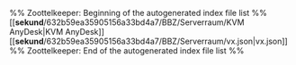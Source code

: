 %% Zoottelkeeper: Beginning of the autogenerated index file list  %%
 [[__sekund__/632b59ea35905156a33bd4a7/BBZ/Serverraum/KVM AnyDesk|KVM AnyDesk]]
 [[__sekund__/632b59ea35905156a33bd4a7/BBZ/Serverraum/vx.json|vx.json]]
%% Zoottelkeeper: End of the autogenerated index file list  %%
